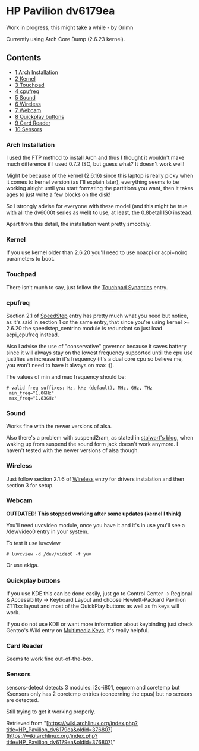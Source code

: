 # HP Pavilion dv6179ea

Work in progress, this might take a while - by Grimn

Currently using Arch Core Dump (2.6.23 kernel).

## Contents

*   [1 Arch Installation](#Arch_Installation)
*   [2 Kernel](#Kernel)
*   [3 Touchpad](#Touchpad)
*   [4 cpufreq](#cpufreq)
*   [5 Sound](#Sound)
*   [6 Wireless](#Wireless)
*   [7 Webcam](#Webcam)
*   [8 Quickplay buttons](#Quickplay_buttons)
*   [9 Card Reader](#Card_Reader)
*   [10 Sensors](#Sensors)

### Arch Installation

I used the FTP method to install Arch and thus I thought it wouldn't make much difference if I used 0.7.2 ISO, but guess what? It doesn't work well!

Might be because of the kernel (2.6.16) since this laptop is really picky when it comes to kernel version (as I'll explain later), everything seems to be working alright until you start formating the partitions you want, then it takes ages to just write a few blocks on the disk!

So I strongly advise for everyone with these model (and this might be true with all the dv6000t series as well) to use, at least, the 0.8beta1 ISO instead.

Apart from this detail, the installation went pretty smoothly.

### Kernel

If you use kernel older than 2.6.20 you'll need to use noacpi or acpi=noirq parameters to boot.

### Touchpad

There isn't much to say, just follow the [Touchpad Synaptics](/index.php/Touchpad_Synaptics "Touchpad Synaptics") entry.

### cpufreq

Section 2.1 of [SpeedStep](/index.php/SpeedStep "SpeedStep") entry has pretty much what you need but notice, as it's said in section 1 on the same entry, that since you're using kernel >= 2.6.20 the speedstep_centrino module is redundant so just load acpi_cpufreq instead.

Also I advise the use of "conservative" governor because it saves battery since it will always stay on the lowest frequency supported until the cpu use justifies an increase in it's frequency (it's a dual core cpu so believe me, you won't need to have it always on max :)).

The values of min and max frequency should be:

```
# valid freq suffixes: Hz, kHz (default), MHz, GHz, THz
 min_freq="1.0GHz"
 max_freq="1.83GHz"

```

### Sound

Works fine with the newer versions of alsa.

Also there's a problem with suspend2ram, as stated in [stalwart's blog](http://stalwart.hopto.org/~stalwart/?page_id=90), when waking up from suspend the sound form jack doesn't work anymore. I haven't tested with the newer versions of alsa though.

### Wireless

Just follow section 2.1.6 of [Wireless](/index.php/Wireless "Wireless") entry for drivers instalation and then section 3 for setup.

### Webcam

**OUTDATED! This stopped working after some updates (kernel I think)**

You'll need uvcvideo module, once you have it and it's in use you'll see a /dev/video0 entry in your system.

To test it use luvcview

```
# luvcview -d /dev/video0 -f yuv

```

Or use ekiga.

### Quickplay buttons

If you use KDE this can be done easily, just go to Control Center -> Regional & Accessibility -> Keyboard Layout and choose Hewlett-Packard Pavillion ZT11xx layout and most of the QuickPlay buttons as well as fn keys will work.

If you do not use KDE or want more information about keybinding just check Gentoo's Wiki entry on [Multimedia Keys](http://gentoo-wiki.com/HOWTO_Use_Multimedia_Keys), it's really helpful.

### Card Reader

Seems to work fine out-of-the-box.

### Sensors

sensors-detect detects 3 modules: i2c-i801, eeprom and coretemp but Ksensors only has 2 coretemp entries (concerning the cpus) but no sensors are detected.

Still trying to get it working properly.

Retrieved from "[https://wiki.archlinux.org/index.php?title=HP_Pavilion_dv6179ea&oldid=376807](https://wiki.archlinux.org/index.php?title=HP_Pavilion_dv6179ea&oldid=376807)"